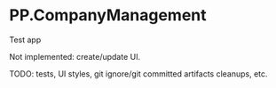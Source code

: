 # PP.CompanyManagement
Test app

Not implemented: create/update UI. 

TODO: tests, UI styles, git ignore/git committed artifacts cleanups, etc.
